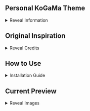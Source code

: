 
## Personal KoGaMa Theme
<details><summary>Reveal Information</summary>
<p>
* Theme created for personal usage.

Second Contributor: [IloveCry](https://github.com/ilovecry)

Current Theme Version: 1.7
</details>


## Original Inspiration
<details><summary>Reveal Credits</summary>
<p>
This theme bases on some custom CSS made by those people: 


 [DAPY4U](https://greasyfork.org/en/users/570826-dapy-4u)
 
[Devorkk.](https://github.com/Devorkk)
 
 
 Snooth


</details>

## How to Use
<details><summary>Installation Guide</summary>

This theme is only available for Chromium.

Download [User JavaScript and CSS](https://chrome.google.com/webstore/detail/user-javascript-and-css/nbhcbdghjpllgmfilhnhkllmkecfmpld/related?hl=pl) extension to inject this script.

* Head to KoGaMa's page and click on Extension to create new user style 

 ![image](https://user-images.githubusercontent.com/96681438/202850987-ed4daa96-9a34-4254-aaab-68a42638f73f.png)
 
 * Download Source code by clicking on the button bellow: 
ㅤㅤㅤ

[<img src="https://cdn.discordapp.com/attachments/997183409900228638/997988211215306782/btn.png" width="150"/>](https://download1322.mediafire.com/j00u8d5omxbg/30ga58xzr7ihg8p/Violet.css")

* Head to your user style and paste Source Code to CSS tab on the __Right side__ and click save.


![image](https://user-images.githubusercontent.com/96681438/202851158-6b72c4cb-497b-454c-9893-b397f38c4569.png)

</details>

## Current Preview
<details><summary>Reveal Images</summary>

![image](https://user-images.githubusercontent.com/96681438/203616194-c21cdc1d-e93e-4def-8136-6456d3755ee8.png)
![image](https://user-images.githubusercontent.com/96681438/203616220-d36e70ec-066e-4fd5-b1f6-ab04277819a7.png)
![image](https://user-images.githubusercontent.com/96681438/203616261-c8b4f08f-6c39-4a45-ba44-9177f869c640.png)
![image](https://user-images.githubusercontent.com/96681438/203616313-d7fc118d-3c74-4117-a20a-24a652310f1e.png)



</details>

























